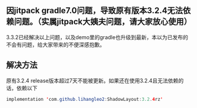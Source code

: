 ## 因jitpack gradle7.0问题，导致原有版本3.2.4无法依赖问题。（实属jitpack大姨夫问题，请大家放心使用）
3.3.2已经解决以上问题，以及demo里的gradle也升级到最新，本以为已发布的不会有问题，给大家带来的不便深感抱歉。

## 解决方法
原有3.2.4 release版本超过7天不能被更新。如果还在使用3.2.4且无法依赖的话，依赖以下
```java
implementation 'com.github.lihangleo2:ShadowLayout:3.2.4rz'
```



